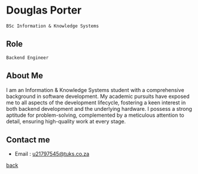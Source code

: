 # Douglas Porter
`BSc Information & Knowledge Systems`
## Role
`Backend Engineer`
## About Me

I am an Information & Knowledge Systems student
with a comprehensive background in software
development. My academic pursuits have exposed
me to all aspects of the development lifecycle,
fostering a keen interest in both backend
development and the underlying hardware. I
possess a strong aptitude for problem-solving,
complemented by a meticulous attention to detail,
ensuring high-quality work at every stage.


## Contact me
- Email : u21797545@tuks.co.za

[back](../README.md)

